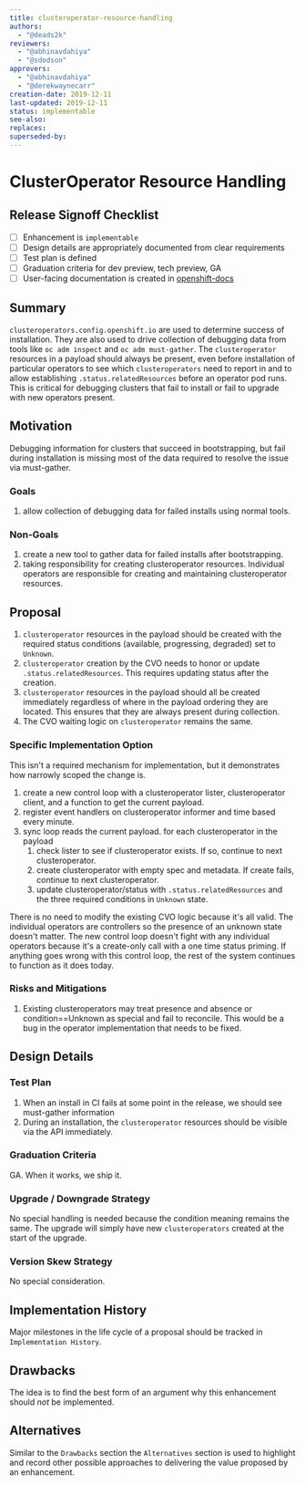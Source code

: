 ```yaml
---
title: clusteroperator-resource-handling
authors:
  - "@deads2k"
reviewers:
  - "@abhinavdahiya"
  - "@sdodson"
approvers:
  - "@abhinavdahiya"
  - "@derekwaynecarr"
creation-date: 2019-12-11
last-updated: 2019-12-11
status: implementable
see-also:
replaces:
superseded-by:
---
```


# ClusterOperator Resource Handling

## Release Signoff Checklist

- [ ] Enhancement is `implementable`
- [ ] Design details are appropriately documented from clear requirements
- [ ] Test plan is defined
- [ ] Graduation criteria for dev preview, tech preview, GA
- [ ] User-facing documentation is created in [openshift-docs](https://github.com/openshift/openshift-docs/)

## Summary

`clusteroperators.config.openshift.io` are used to determine success of installation.
They are also used to drive collection of debugging data from tools like `oc adm inspect` and `oc adm must-gather`.
The `clusteroperator` resources in a payload should always be present, even before installation of particular
operators to see which `clusteroperators` need to report in and to allow establishing `.status.relatedResources` before
an operator pod runs.
This is critical for debugging clusters that fail to install or fail to upgrade with new operators present.

## Motivation

Debugging information for clusters that succeed in bootstrapping, but fail during installation is missing most
of the data required to resolve the issue via must-gather.

### Goals

1. allow collection of debugging data for failed installs using normal tools. 

### Non-Goals

1. create a new tool to gather data for failed installs after bootstrapping.
2. taking responsibility for creating clusteroperator resources.  Individual operators are responsible for creating and maintaining
   clusteroperator resources.

## Proposal

1. `clusteroperator` resources in the payload should be created with the required status conditions (available, progressing,
   degraded) set to `Unknown`.
2. `clusteroperator` creation by the CVO needs to honor or update `.status.relatedResources`.  This requires updating
    status after the creation.
3.  `clusteroperator` resources in the payload should all be created immediately regardless of where in the payload ordering
    they are located.  This ensures that they are always present during collection.
4.  The CVO waiting logic on `clusteroperator` remains the same.

### Specific Implementation Option

This isn't a required mechanism for implementation, but it demonstrates how narrowly scoped the change is.
 1. create a new control loop with a clusteroperator lister, clusteroperator client, and a function to get the current payload.
 2. register event handlers on clusteroperator informer and time based every minute.
 3. sync loop reads the current payload.  for each clusteroperator in the payload
    1. check lister to see if clusteroperator exists.  If so, continue to next clusteroperator.
    2. create clusteroperator with empty spec and metadata.  If create fails, continue to next clusteroperator.
    3. update clusteroperator/status with `.status.relatedResources` and the three required conditions in `Unknown` state.

There is no need to modify the existing CVO logic because it's all valid.
The individual operators are controllers so the presence of an unknown state doesn't matter.
The new control loop doesn't fight with any individual operators because it's a create-only call with a one time status priming.
If anything goes wrong with this control loop, the rest of the system continues to function as it does today. 

### Risks and Mitigations

1. Existing clusteroperators may treat presence and absence or condition==Unknown as special and fail to reconcile.
   This would be a bug in the operator implementation that needs to be fixed.

## Design Details

### Test Plan

1. When an install in CI fails at some point in the release, we should see must-gather information
2. During an installation, the `clusteroperator` resources should be visible via the API immediately.

### Graduation Criteria

GA. When it works, we ship it.

### Upgrade / Downgrade Strategy

No special handling is needed because the condition meaning remains the same.  The upgrade will simply have new 
`clusteroperators` created at the start of the upgrade.

### Version Skew Strategy

No special consideration.

## Implementation History

Major milestones in the life cycle of a proposal should be tracked in `Implementation
History`.

## Drawbacks

The idea is to find the best form of an argument why this enhancement should _not_ be implemented.

## Alternatives

Similar to the `Drawbacks` section the `Alternatives` section is used to
highlight and record other possible approaches to delivering the value proposed
by an enhancement.

